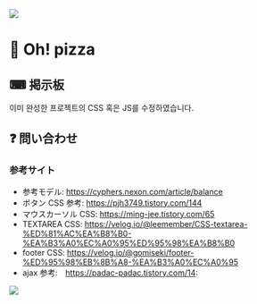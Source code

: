 <img src="https://capsule-render.vercel.app/api?type=waving&color=f08080&height=200&section=header&text=Oh!%pizza%&fontSize=40&animation=fadeIn&fontAlign=84&fontAlignY=36" />

# 🍕 Oh! pizza

## ⌨ 掲示板  
  이미 완성한 프로젝트의 CSS 혹은 JS를 수정하였습니다.
  
  


## ❓ 問い合わせ

### 参考サイト

- 参考モデル: https://cyphers.nexon.com/article/balance
- ボタン CSS 参考: https://pjh3749.tistory.com/144
- マウスカーソル CSS: https://ming-jee.tistory.com/65
- TEXTAREA CSS: https://velog.io/@leemember/CSS-textarea-%ED%81%AC%EA%B8%B0-%EA%B3%A0%EC%A0%95%ED%95%98%EA%B8%B0
- footer CSS: https://velog.io/@gomiseki/footer-%ED%95%98%EB%8B%A8-%EA%B3%A0%EC%A0%95
- ajax 参考:　https://padac-padac.tistory.com/14:

<img src="https://capsule-render.vercel.app/api?type=waving&color=f08080&height=200&section=footer&20render&fontSize=90" />
